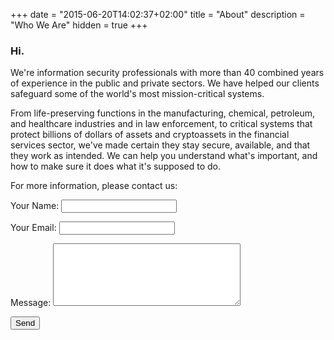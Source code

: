 +++
date = "2015-06-20T14:02:37+02:00"
title = "About"
description = "Who We Are"
hidden = true
+++

### Hi.

We're information security professionals with more than 40 combined years of experience in the public and private sectors. We have helped our clients safeguard some of the world's most mission-critical systems. 

From life-preserving functions in the manufacturing, chemical, petroleum, and healthcare industries and in law enforcement, to critical systems that protect billions of dollars of assets and cryptoassets in the financial services sector, we've made certain they stay secure, available, and that they work as intended. We can help you understand what's important, and how to make sure it does what it's supposed to do.

For more information, please contact us:

<form name="contact" method="POST" data-netlify="true">
  <p>
    <label>Your Name: <input type="text" name="name" /></label>
  </p>
  <p>
    <label>Your Email: <input type="email" name="email" /></label>
  </p>
  <p>
    <label>Message: <textarea style="width: 300px; height: 100px;" name="message"></textarea></label>
  </p>
  <p>
    <button type="submit">Send</button>
  </p>
</form>
